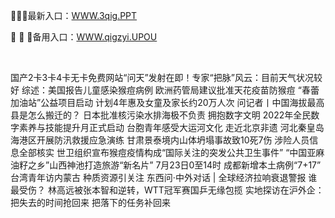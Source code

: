 <p>
	🏨🏨🏨最新入口：<a href="http://www.baidu.com/link?url=6MA2SWnO3Raqke39an_0PUxosM6ZrUGzi1BN9tNnlPW&wd">WWW.3qig.PPT</a> 
	<p>
		🏹
🏹
🏹备用入口：<a href="http://www.baidu.com/link?url=6MA2SWnO3Raqke39an_0PUxosM6ZrUGzi1BN9tNnlPW&wd">WWW.qigzyi.UPOU</a> 
	</p>
	<p>
		<br />
	</p>
	<p>
		国产2卡3卡4卡无卡免费网站“问天”发射在即！专家“把脉”风云：目前天气状况较好
综述：美国报告儿童感染猴痘病例 欧洲药管局建议批准天花疫苗防猴痘
“春蕾加油站”公益项目启动 计划4年惠及女童及家长约20万人次
问记者丨中国海拔最高县是怎么搬迁的？
日本批准核污染水排海极不负责
拥抱数字文明 2022年全民数字素养与技能提升月正式启动
台胞青年感受大运河文化 走近北京非遗
河北秦皇岛海港区开展防汛救援应急演练  
甘肃景泰境内山体坍塌事故致10死7伤 涉险人员信息全部核实
世卫组织宣布猴痘疫情构成“国际关注的突发公共卫生事件”
“中国亚麻油籽之乡”山西神池打造旅游“新名片”
7月23日0至14时 成都新增本土病例“7+17”
台湾青年访内蒙古 种质资源引关注
东西问·中外对话 | 全球经济拉响衰退警报 谁最受伤？
林高远被张本智和逆转，WTT冠军赛国乒无缘包揽
实地探访在沪外企：把失去的时间抢回来 把落下的任务补回来
	</p>
